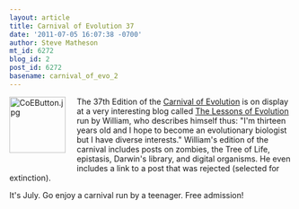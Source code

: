 ```yaml
---
layout: article
title: Carnival of Evolution 37
date: '2011-07-05 16:07:38 -0700'
author: Steve Matheson
mt_id: 6272
blog_id: 2
post_id: 6272
basename: carnival_of_evo_2
---
```

[<img src="http://pandasthumb.org/archives/assets_c/2011/06/CoEButton-thumb-100x100-640.jpg" alt="CoEButton.jpg" width="100" height="100" style="float: left; margin: 0 20px 20px 0;" class="mt-image-left" />](http://pandasthumb.org/archives/2011/06/02/CoEButton.jpg)The 37th Edition of the [Carnival of Evolution](http://carnivalofevolution.blogspot.com/) is on display at a very interesting blog called [The Lessons of Evolution](http://evolutionguide.blogspot.com/2011/01/carnival-of-evolution-37-happy-canada.html) run by William, who describes himself thus: "I'm thirteen years old and I hope to become an evolutionary biologist but I have diverse interests." William's edition of the carnival includes posts on zombies, the Tree of Life, epistasis, Darwin's library, and digital organisms. He even includes a link to a post that was rejected (selected for extinction).

It's July. Go enjoy a carnival run by a teenager. Free admission!
